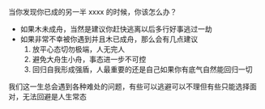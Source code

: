 
当你发现你已成的另一半 xxxx 的时候，你该怎么办？

-  如果木未成舟，当然是建议你赶快逃离以后多行好事逃过一劫
-  如果非常不幸被你遇到并且木已成舟，那么会有几点建议
	1.  放平心态切勿极端，人无完人
	2.  避免大舟生小舟，事态进一步不可控
	3.  回归自我形成强盾，人最重要的还是自己如果你有底气自然能回归一切


我们这一生总会遇到各种难处的问题，有些可以逃避可以不理但有些只能选择面对，无法回避是人生常态

